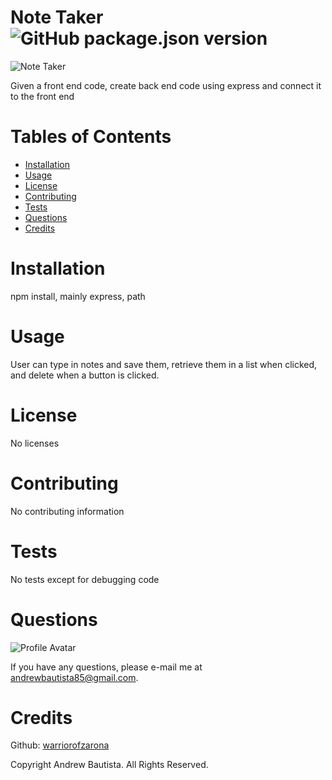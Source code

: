 
# Note Taker ![GitHub package.json version](https://img.shields.io/github/package-json/v/WarriorofZarona/Good-README-Generator)

![Note Taker](/.Note-Taker.png)

Given a front end code, create back end code using express and connect it to the front end

# Tables of Contents
* [Installation](#installation)
* [Usage](#usage)
* [License](#license)
* [Contributing](#contributing)
* [Tests](#tests)
* [Questions](#questions)
* [Credits](#credits)

# Installation
npm install, mainly express, path

# Usage
User can type in notes and save them, retrieve them in a list when clicked, and delete when a button is clicked.

# License
No licenses



# Contributing
No contributing information

# Tests
No tests except for debugging code

# Questions
![Profile Avatar](https://avatars0.githubusercontent.com/u/56315576?v=4)

If you have any questions, please e-mail me at andrewbautista85@gmail.com.


# Credits

Github: [warriorofzarona](https://api.github.com/users/WarriorofZarona)


Copyright Andrew Bautista. All Rights Reserved.


